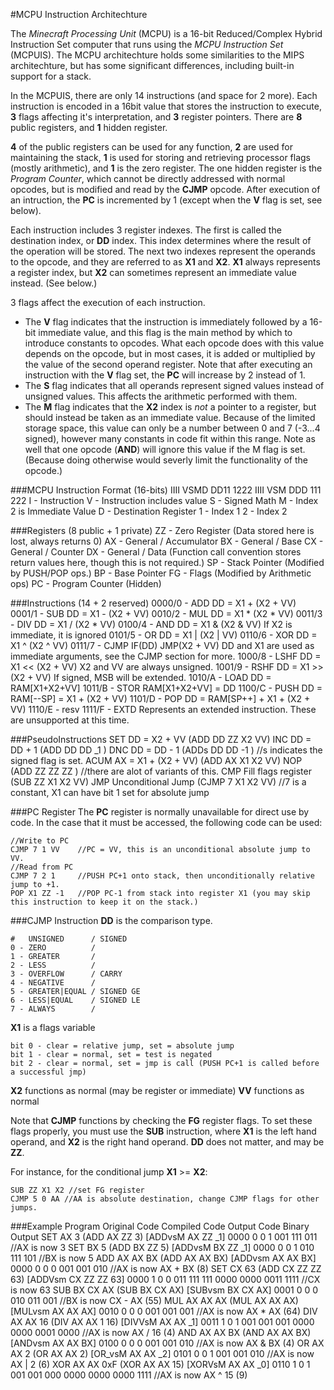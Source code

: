 #MCPU Instruction Architechture

The *Minecraft Processing Unit* (MCPU) is a 16-bit Reduced/Complex Hybrid
Instruction Set computer that runs using the *MCPU Instruction Set* (MCPUIS).
The MCPU architechture holds some similarities to the MIPS architechture, but
has some significant differences, including built-in support for a stack.

In the MCPUIS, there are only 14 instructions (and space for 2 more). Each
instruction is encoded in a 16bit value that stores the instruction to execute,
**3** flags affecting it's interpretation, and **3** register pointers. There
are **8** public registers, and **1** hidden register.

**4** of the public registers can be used for any function, **2** are used for
maintaining the stack, **1** is used for storing and retrieving processor flags
(mostly arithmetic), and **1** is the zero register. The one hidden register
is the *Program Counter*, which cannot be directly addressed with normal
opcodes, but is modified and read by the **CJMP** opcode. After execution of
an intruction, the **PC** is incremented by 1 (except when the **V** flag is
set, see below).

Each instruction includes 3 register indexes. The first is called the
destination index, or **DD** index. This index determines where the result of
the operation will be stored. The next two indexes represent the operands
to the opcode, and they are referred to as **X1** and **X2**. **X1** always
represents a register index, but **X2** can sometimes represent an immediate
value instead. (See below.)

3 flags affect the execution of each instruction.
* The **V** flag indicates that the instruction is immediately followed by a
16-bit immediate value, and this flag is the main method by which to introduce
constants to opcodes. What each opcode does with this value depends on the
opcode, but in most cases, it is added or multiplied by the value of the second
operand register. Note that after executing an instruction with the **V** flag
set, the **PC** will increase by 2 instead of 1.
* The **S** flag indicates that all operands represent signed values instead of
unsigned values. This affects the arithmetic performed with them.
* The **M** flag indicates that the **X2** index is *not* a pointer to a
register, but should instead be taken as an immediate value. Because of the
limited storage space, this value can only be a number between 0 and 7
(-3...4 signed), however many constants in code fit within this range. Note as
well that one opcode (**AND**) will ignore this value if the M flag is set.
(Because doing otherwise would severly limit the functionality of the opcode.)

###MCPU Instruction Format (16-bits)
    IIII VSMD DD11 1222
    IIII VSM DDD 111 222
    I - Instruction
    V - Instruction includes value
    S - Signed Math
    M - Index 2 is Immediate Value
    D - Destination Register
    1 - Index 1
    2 - Index 2

###Registers (8 public + 1 private)
    ZZ - Zero Register                 (Data stored here is lost, always returns 0)
    AX - General / Accumulator
    BX - General / Base
    CX - General / Counter
    DX - General / Data                (Function call convention stores return values here, though this is not required.)
    SP - Stack Pointer                 (Modified by PUSH/POP ops.)
    BP - Base Pointer
    FG - Flags                         (Modified by Arithmetic ops)
    PC - Program Counter               (Hidden)

###Instructions (14 + 2 reserved)
    0000/0 - ADD    DD = X1 +  (X2 + VV)
    0001/1 - SUB    DD = X1 -  (X2 + VV)
    0010/2 - MUL    DD = X1 *  (X2 * VV)
    0011/3 - DIV    DD = X1 /  (X2 * VV)
    0100/4 - AND    DD = X1 &  (X2 & VV) If X2 is immediate, it is ignored
    0101/5 - OR     DD = X1 |  (X2 | VV)
    0110/6 - XOR    DD = X1 ^  (X2 ^ VV)
    0111/7 - CJMP   IF(DD)  JMP(X2 + VV) DD and X1 are used as immediate arguments, see the CJMP section for more.
    1000/8 - LSHF   DD = X1 << (X2 + VV) X2 and VV are always unsigned.
    1001/9 - RSHF   DD = X1 >> (X2 + VV) If signed, MSB will be extended.
    1010/A - LOAD   DD = RAM[X1+X2+VV]
    1011/B - STOR   RAM[X1+X2+VV] = DD
    1100/C - PUSH   DD = RAM[--SP] = X1 + (X2 + VV)
    1101/D - POP    DD = RAM[SP++] + X1 + (X2 + VV)
    1110/E - resv
    1111/F - EXTD   Represents an extended instruction. These are unsupported at this time.

###PseudoInstructions
    SET    DD =        X2 + VV    (ADD DD ZZ X2 VV)
    INC    DD =        DD + 1     (ADD DD DD _1   )
    DNC    DD =        DD - 1     (ADDs DD DD -1  ) //s indicates the signed flag is set.
    ACUM   AX = X1 +  (X2 + VV)   (ADD AX X1 X2 VV)
    NOP                           (ADD ZZ ZZ ZZ   ) //there are alot of variants of this.
    CMP    Fill flags register    (SUB ZZ X1 X2 VV)
    JMP    Unconditional Jump     (CJMP 7 X1 X2 VV) //7 is a constant, X1 can have bit 1 set for absolute jump

###PC Register
The **PC** register is normally unavailable for direct use by code.
In the case that it must be accessed, the following code can be used:

    //Write to PC
    CJMP 7 1 VV    //PC = VV, this is an unconditional absolute jump to VV.
    //Read from PC
    CJMP 7 2 1     //PUSH PC+1 onto stack, then unconditionally relative jump to +1.
    POP X1 ZZ -1   //POP PC-1 from stack into register X1 (you may skip this instruction to keep it on the stack.)

###CJMP Instruction
**DD** is the comparison type.

    #   UNSIGNED      / SIGNED
    0 - ZERO          /
    1 - GREATER       /
    2 - LESS          /
    3 - OVERFLOW      / CARRY
    4 - NEGATIVE      / 
    5 - GREATER|EQUAL / SIGNED GE
    6 - LESS|EQUAL    / SIGNED LE
    7 - ALWAYS        /

**X1** is a flags variable

    bit 0 - clear = relative jump, set = absolute jump
    bit 1 - clear = normal, set = test is negated
    bit 2 - clear = normal, set = jmp is call (PUSH PC+1 is called before a successful jmp)

**X2** functions as normal (may be register or immediate)
**VV** functions as normal

Note that **CJMP** functions by checking the **FG** register flags. To set these flags
properly, you must use the **SUB** instruction, where **X1** is the left hand operand,
and **X2** is the right hand operand. **DD** does not matter, and may be **ZZ**.

For instance, for the conditional jump **X1** >= **X2**:

    SUB ZZ X1 X2 //set FG register
    CJMP 5 0 AA //AA is absolute destination, change CJMP flags for other jumps.

###Example Program
    Original Code   Compiled Code      Output Code           Binary Output
    SET AX 3        (ADD AX ZZ 3)      [ADDvsM AX ZZ _1]     0000 0 0 1 001 111 011
       //AX is now 3
    SET BX 5        (ADD BX ZZ 5)      [ADDvsM BX ZZ _1]     0000 0 0 1 010 111 101
       //BX is now 5
    ADD AX AX BX    (ADD AX AX BX)     [ADDvsm AX AX BX]     0000 0 0 0 001 001 010
       //AX is now AX + BX (8)
    SET CX 63       (ADD CX ZZ ZZ 63)  [ADDVsm CX ZZ ZZ 63]  0000 1 0 0 011 111 111 0000 0000 0011 1111
       //CX is now 63
    SUB BX CX AX    (SUB BX CX AX)     [SUBvsm BX CX AX]     0001 0 0 0 010 011 001
       //BX is now CX - AX (55)
    MUL AX AX AX    (MUL AX AX AX)     [MULvsm AX AX AX]     0010 0 0 0 001 001 001
       //AX is now AX * AX (64)
    DIV AX AX 16    (DIV AX AX 1 16)   [DIVVsM AX AX _1]     0011 1 0 1 001 001 001 0000 0000 0001 0000
       //AX is now AX / 16 (4)
    AND AX AX BX    (AND AX AX BX)     [ANDvsm AX AX BX]     0100 0 0 0 001 001 010
       //AX is now AX & BX (4)
    OR  AX AX 2     (OR AX AX 2)       [OR_vsM AX AX _2]     0101 0 0 1 001 001 010
       //AX is now AX | 2  (6)
    XOR AX AX 0xF   (XOR AX AX 15)     [XORVsM AX AX _0]     0110 1 0 1 001 001 000 0000 0000 0000 1111
       //AX is now AX ^ 15 (9)
